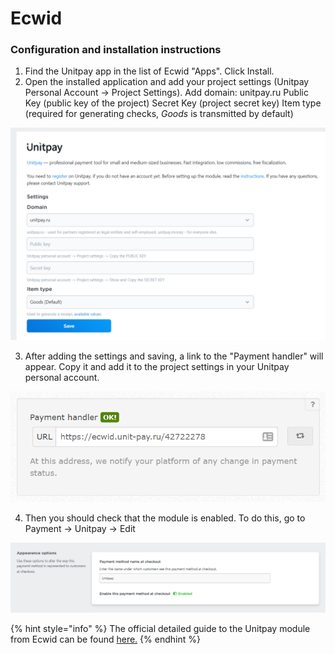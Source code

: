 # Ecwid

### Configuration and installation instructions

1. Find the Unitpay app in the list of Ecwid "Apps". Click Install.
2. Open the installed application and add your project settings \(Unitpay Personal Account -&gt; Project Settings\). Add domain: unitpay.ru Public Key \(public key of the project\) Secret Key \(project secret key\) Item type \(required for generating checks, _Goods_ is transmitted by default\)

![](../../.gitbook/assets/image%20%2876%29.png)

3. After adding the settings and saving, a link to the "Payment handler" will appear. Copy it and add it to the project settings in your Unitpay personal account.

![](../../.gitbook/assets/image%20%2874%29.png)

4. Then you should check that the module is enabled. To do this, go to Payment -&gt; Unitpay -&gt; Edit

![](../../.gitbook/assets/image%20%2875%29.png)

{% hint style="info" %}
The official detailed guide to the Unitpay module from Ecwid can be found [here.](https://support.ecwid.com/hc/ru/articles/4405021166226)
{% endhint %}

